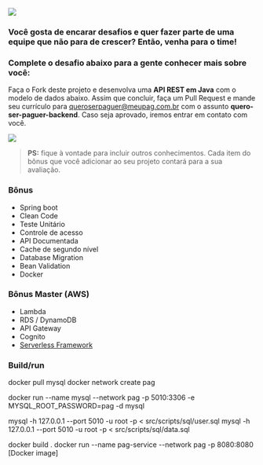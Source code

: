 
![](logo_pag.png)

### Você gosta de encarar desafios e quer fazer parte de uma equipe que não para de crescer? Então, venha para o time!
### Complete o desafio abaixo para a gente conhecer mais sobre você:

Faça o Fork deste projeto e desenvolva uma **API REST em Java** com o modelo de dados abaixo. 
Assim que concluir, faça um Pull Request e mande seu currículo para <queroserpaguer@meupag.com.br> com o assunto **quero-ser-paguer-backend**. Caso seja aprovado, iremos entrar em contato com você.

![](modelo-dados.png)

> **PS:** fique à vontade para incluir outros conhecimentos. Cada item do bônus que você adicionar ao seu projeto contará para a sua avaliação.

### Bônus
- Spring boot
- Clean Code
- Teste Unitário
- Controle de acesso
- API Documentada
- Cache de segundo nível
- Database Migration
- Bean Validation
- Docker

### Bônus Master (AWS)
- Lambda
- RDS / DynamoDB
- API Gateway
- Cognito
- [Serverless Framework](https://serverless.com/)


### Build/run

docker pull mysql
docker network create pag

docker run --name mysql --network pag -p 5010:3306 -e MYSQL_ROOT_PASSWORD=pag -d mysql

mysql -h 127.0.0.1 --port 5010 -u root -p < src/scripts/sql/user.sql
mysql -h 127.0.0.1 --port 5010 -u root -p < src/scripts/sql/data.sql

docker build .
docker run --name pag-service --network pag -p 8080:8080 [Docker image]